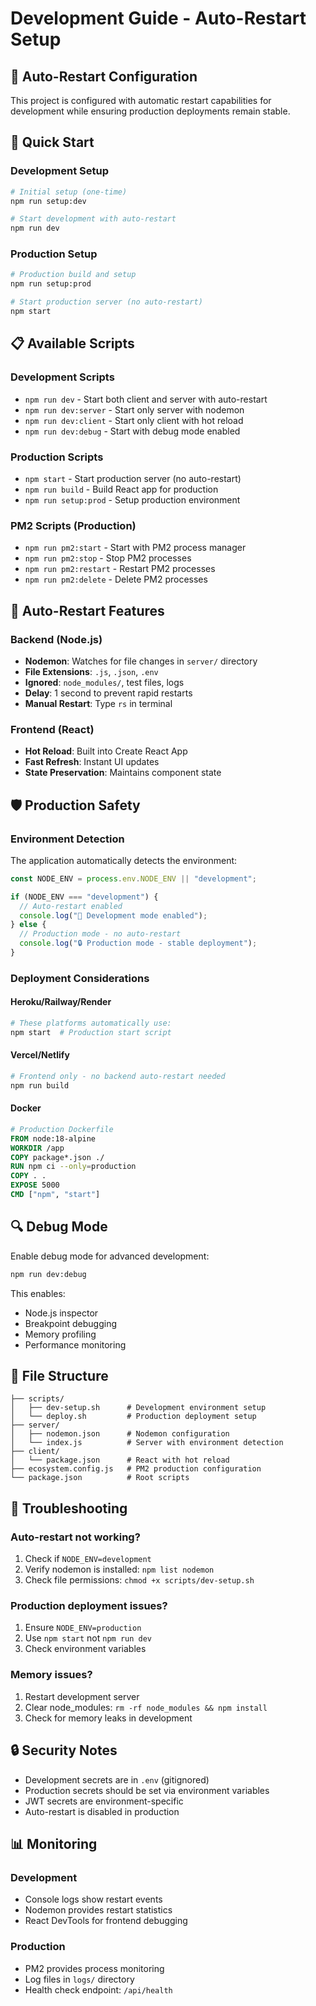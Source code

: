 # Development Guide - Auto-Restart Setup

## 🔄 Auto-Restart Configuration

This project is configured with automatic restart capabilities for development while ensuring production deployments remain stable.

## 🚀 Quick Start

### Development Setup

```bash
# Initial setup (one-time)
npm run setup:dev

# Start development with auto-restart
npm run dev
```

### Production Setup

```bash
# Production build and setup
npm run setup:prod

# Start production server (no auto-restart)
npm start
```

## 📋 Available Scripts

### Development Scripts

- `npm run dev` - Start both client and server with auto-restart
- `npm run dev:server` - Start only server with nodemon
- `npm run dev:client` - Start only client with hot reload
- `npm run dev:debug` - Start with debug mode enabled

### Production Scripts

- `npm start` - Start production server (no auto-restart)
- `npm run build` - Build React app for production
- `npm run setup:prod` - Setup production environment

### PM2 Scripts (Production)

- `npm run pm2:start` - Start with PM2 process manager
- `npm run pm2:stop` - Stop PM2 processes
- `npm run pm2:restart` - Restart PM2 processes
- `npm run pm2:delete` - Delete PM2 processes

## 🔧 Auto-Restart Features

### Backend (Node.js)

- **Nodemon**: Watches for file changes in `server/` directory
- **File Extensions**: `.js`, `.json`, `.env`
- **Ignored**: `node_modules/`, test files, logs
- **Delay**: 1 second to prevent rapid restarts
- **Manual Restart**: Type `rs` in terminal

### Frontend (React)

- **Hot Reload**: Built into Create React App
- **Fast Refresh**: Instant UI updates
- **State Preservation**: Maintains component state

## 🛡️ Production Safety

### Environment Detection

The application automatically detects the environment:

```javascript
const NODE_ENV = process.env.NODE_ENV || "development";

if (NODE_ENV === "development") {
  // Auto-restart enabled
  console.log("🚀 Development mode enabled");
} else {
  // Production mode - no auto-restart
  console.log("🔒 Production mode - stable deployment");
}
```

### Deployment Considerations

#### Heroku/Railway/Render

```bash
# These platforms automatically use:
npm start  # Production start script
```

#### Vercel/Netlify

```bash
# Frontend only - no backend auto-restart needed
npm run build
```

#### Docker

```dockerfile
# Production Dockerfile
FROM node:18-alpine
WORKDIR /app
COPY package*.json ./
RUN npm ci --only=production
COPY . .
EXPOSE 5000
CMD ["npm", "start"]
```

## 🔍 Debug Mode

Enable debug mode for advanced development:

```bash
npm run dev:debug
```

This enables:

- Node.js inspector
- Breakpoint debugging
- Memory profiling
- Performance monitoring

## 📁 File Structure

```
├── scripts/
│   ├── dev-setup.sh      # Development environment setup
│   └── deploy.sh         # Production deployment setup
├── server/
│   ├── nodemon.json      # Nodemon configuration
│   └── index.js          # Server with environment detection
├── client/
│   └── package.json      # React with hot reload
├── ecosystem.config.js   # PM2 production configuration
└── package.json          # Root scripts
```

## 🚨 Troubleshooting

### Auto-restart not working?

1. Check if `NODE_ENV=development`
2. Verify nodemon is installed: `npm list nodemon`
3. Check file permissions: `chmod +x scripts/dev-setup.sh`

### Production deployment issues?

1. Ensure `NODE_ENV=production`
2. Use `npm start` not `npm run dev`
3. Check environment variables

### Memory issues?

1. Restart development server
2. Clear node_modules: `rm -rf node_modules && npm install`
3. Check for memory leaks in development

## 🔒 Security Notes

- Development secrets are in `.env` (gitignored)
- Production secrets should be set via environment variables
- JWT secrets are environment-specific
- Auto-restart is disabled in production

## 📊 Monitoring

### Development

- Console logs show restart events
- Nodemon provides restart statistics
- React DevTools for frontend debugging

### Production

- PM2 provides process monitoring
- Log files in `logs/` directory
- Health check endpoint: `/api/health`
